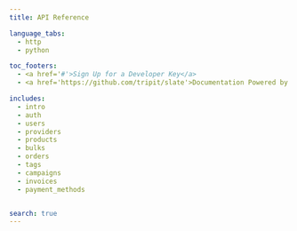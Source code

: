 ```yaml
---
title: API Reference

language_tabs:
  - http
  - python

toc_footers:
  - <a href='#'>Sign Up for a Developer Key</a>
  - <a href='https://github.com/tripit/slate'>Documentation Powered by Slate</a>

includes:
  - intro
  - auth
  - users
  - providers
  - products
  - bulks
  - orders
  - tags
  - campaigns
  - invoices
  - payment_methods


search: true
---
```


